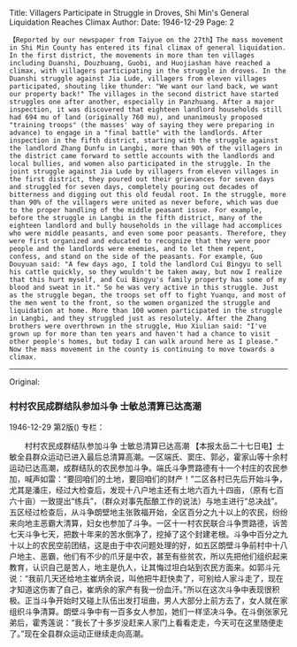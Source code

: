 Title: Villagers Participate in Struggle in Droves, Shi Min's General Liquidation Reaches Climax
Author:
Date: 1946-12-29
Page: 2

    【Reported by our newspaper from Taiyue on the 27th】The mass movement in Shi Min County has entered its final climax of general liquidation. In the first district, the movements in more than ten villages including Duanshi, Douzhuang, Guobi, and Huojiashan have reached a climax, with villagers participating in the struggle in droves. In the Duanshi struggle against Jia Lude, villagers from eleven villages participated, shouting like thunder: "We want our land back, we want our property back!" The villages in the second district have started struggles one after another, especially in Panzhuang. After a major inspection, it was discovered that eighteen landlord households still had 694 mu of land (originally 760 mu), and unanimously proposed "training troops" (the masses' way of saying they were preparing in advance) to engage in a "final battle" with the landlords. After inspection in the fifth district, starting with the struggle against the landlord Zhang Dunfu in Langbi, more than 90% of the villagers in the district came forward to settle accounts with the landlords and local bullies, and women also participated in the struggle. In the joint struggle against Jia Lude by villagers from eleven villages in the first district, they poured out their grievances for seven days and struggled for seven days, completely pouring out decades of bitterness and digging out this old feudal root. In the struggle, more than 90% of the villagers were united as never before, which was due to the proper handling of the middle peasant issue. For example, before the struggle in Langbi in the fifth district, many of the eighteen landlord and bully households in the village had accomplices who were middle peasants, and even some poor peasants. Therefore, they were first organized and educated to recognize that they were poor people and the landlords were enemies, and to let them repent, confess, and stand on the side of the peasants. For example, Guo Douyuan said: "A few days ago, I told the landlord Cui Bingyu to sell his cattle quickly, so they wouldn't be taken away, but now I realize that this hurt myself, and Cui Bingyu's family property has some of my blood and sweat in it." So he was very active in this struggle. Just as the struggle began, the troops set off to fight Yuanqu, and most of the men went to the front, so the women organized the struggle and liquidation at home. More than 100 women participated in the struggle in Langbi, and they struggled just as resolutely. After the Zhang brothers were overthrown in the struggle, Huo Xiulian said: "I've grown up for more than ten years and haven't had a chance to visit other people's homes, but today I can walk around here as I please." Now the mass movement in the county is continuing to move towards a climax.



<hr /> 

Original: 


### 村村农民成群结队参加斗争  士敏总清算已达高潮

1946-12-29
第2版()
专栏：

　　村村农民成群结队参加斗争
    士敏总清算已达高潮
    【本报太岳二十七日电】士敏全县群众运动已进入最后总清算高潮。一区端氏、窦庄、郭必，霍家山等十余村运动已达高潮，成群结队的农民参加斗争。端氏斗争贾路德有十一个村庄的农民参加，喊声如雷：“要回咱们的土地，要回咱们的财产！”二区各村已先后开始斗争，尤其是潘庄，经过大检查后，发现十八户地主还有土地六百九十四亩，（原有七百六十亩）一致提出“练兵”，（群众对事先酝酿工作的说法）与地主进行“总决战”。五区经过检查后，从斗争朗壁地主张敦福开始，全区百分之九十以上的农民，纷纷来向地主恶霸大清算，妇女也参加了斗争。一区十一村农民联合斗争贾路德，诉苦七天斗争七天，把数十年来的苦水倒净了，挖掉了这个封建老根。斗争中百分之九十以上的农民空前团结，这是由于中农问题处理的好，如五区朗壁斗争前村中十八户地主、恶霸，他们有不少的爪牙是中农，甚至有些贫农，所以先把他们组织起来教育，认识自己是苦人，地主是仇人，让其悔过坦白站到农民方面来。如郭斗元说：“我前几天还给地主崔炳余说，叫他把牛赶快卖了，可别给人家斗走了，现在才知道这伤害了自己，崔炳余的家产有我一份血汗。”所以在这次斗争中表现很积极。正当斗争开始时又碰上队伍出发打垣曲，男人大部分上前方去了，女人就在家组织斗争清算。朗壁斗争中有一百多女人参加，她们一样坚决斗争。在斗倒张家兄弟后，霍秀莲说：“我长了十多岁没赶来人家门上看看走走，今天可在这里随便走了。”现在全县群众运动正继续走向高潮。
